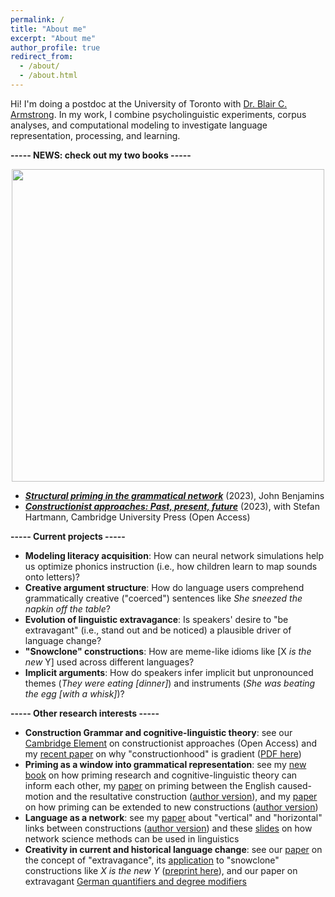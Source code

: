 ```yaml
---
permalink: /
title: "About me"
excerpt: "About me"
author_profile: true
redirect_from: 
  - /about/
  - /about.html
---
```


Hi! I'm doing a postdoc at the University of Toronto with <a href="http://blairarmstrong.net/">Dr. Blair C. Armstrong</a>. 
In my work, I combine psycholinguistic experiments, corpus analyses, and computational modeling to investigate language representation, processing, and learning.

<b>----- NEWS: check out my two books -----</b>

<p align="center">
<img src="https://tungerer.github.io/images/Book_covers_2023.jpg" width="500" />
</p>

<ul>
  <li><b><i><a href="https://doi.org/10.1075/cal.35">Structural priming in the grammatical network</a></i></b> (2023), John Benjamins</li>
  <li><b><i><a href="https://doi.org/10.1017/9781009308717">Constructionist approaches: Past, present, future</a></i></b> (2023), with Stefan Hartmann, Cambridge University Press (Open Access)</li>
</ul>

<b>----- Current projects -----</b>
<ul>
  <li><b>Modeling literacy acquisition</b>: How can neural network simulations help us optimize phonics instruction (i.e., how children learn to map sounds onto letters)?
  <li><b>Creative argument structure</b>: How do language users comprehend grammatically creative ("coerced") sentences like <i>She sneezed the napkin off the table</i>?</li>
  <li><b>Evolution of linguistic extravagance</b>: Is speakers' desire to "be extravagant" (i.e., stand out and be noticed) a plausible driver of language change?
  <li><b>"Snowclone" constructions</b>: How are meme-like idioms like [X <i>is the new</i> Y] used across different languages? 
  <li><b>Implicit arguments</b>: How do speakers infer implicit but unpronounced themes (<i>They were eating [dinner]</i>) and instruments (<i>She was beating the egg [with a whisk]</i>)?</li>
</ul>

<b>----- Other research interests -----</b>
<ul>
  <li><b>Construction Grammar and cognitive-linguistic theory</b>: see our <a href="https://doi.org/10.1017/9781009308717">Cambridge Element</a> on constructionist approaches (Open Access) and my <a href="https://doi.org/10.24338/cons-543">recent paper</a> on why "constructionhood" is gradient (<a href="https://tungerer.github.io/files/Ungerer-2023-Gradient-constructionhood.pdf">PDF here</a>)</li>
  <li><b>Priming as a window into grammatical representation</b>: see my <a href="https://doi.org/10.1075/cal.35">new book</a> on how priming research and cognitive-linguistic theory can inform each other, my <a href="https://doi.org/10.1515/cog-2020-0016">paper</a> on priming between the English caused-motion and the resultative construction (<a href="https://tungerer.github.io/files/Ungerer-2021-Using-structural-priming-to-test-links.pdf">author version</a>), and my <a href="https://doi.org/10.1515/gcla-2022-0008">paper</a> on how priming can be extended to new constructions (<a href="https://tungerer.github.io/files/Ungerer-2022-Extending-structural-priming.pdf">author version</a>)</li>
  <li><b>Language as a network</b>: see my <a href="https://www.jbe-platform.com/content/journals/10.1075/cf.22011.ung">paper</a> about "vertical" and "horizontal" links between constructions (<a href="https://tungerer.github.io/files/Ungerer-2024-Vertical-and-horizontal-links.pdf">author version</a>) and these <a href="https://tungerer.github.io/files/Ungerer-2021-Network-science-methods.pdf">slides</a> on how network science methods can be used in linguistics</li>
  <li><b>Creativity in current and historical language change</b>: see our <a href="https://doi.org/10.1075/bjl.00058.ung">paper</a> on the concept of "extravagance", its <a href="https://doi.org/10.1017/S0022226723000117">application</a> to "snowclone" constructions like <i>X is the new Y</i> (<a href="https://doi.org/10.31234/osf.io/y6a8g">preprint here</a>), and our paper on extravagant <a href="https://doi.org/10.1515/9783110753059-003">German quantifiers and degree modifiers</a></li>
</ul>
